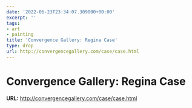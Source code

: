 ```yaml
---
date: '2022-06-23T23:34:07.309000+00:00'
excerpt: ''
tags:
- art
- painting
title: 'Convergence Gallery: Regina Case'
type: drop
url: http://convergencegallery.com/case/case.html
---
```


# Convergence Gallery: Regina Case

**URL:** http://convergencegallery.com/case/case.html
